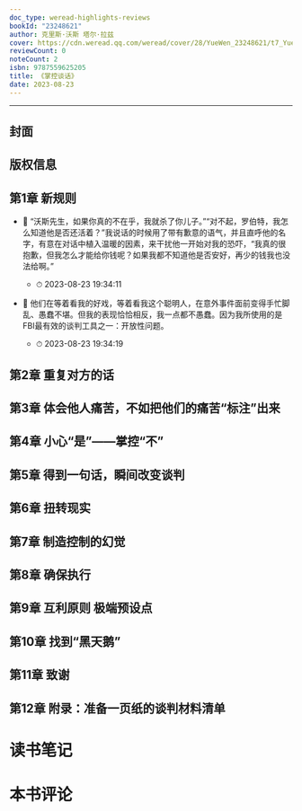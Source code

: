 ```yaml
---
doc_type: weread-highlights-reviews
bookId: "23248621"
author: 克里斯·沃斯 塔尔·拉兹
cover: https://cdn.weread.qq.com/weread/cover/28/YueWen_23248621/t7_YueWen_23248621.jpg
reviewCount: 0
noteCount: 2
isbn: 9787559625205
title: 《掌控谈话》
date: 2023-08-23
---
```


---


## 封面

## 版权信息

## 第1章 新规则


- 📌 “沃斯先生，如果你真的不在乎，我就杀了你儿子。”“对不起，罗伯特，我怎么知道他是否还活着？”我说话的时候用了带有歉意的语气，并且直呼他的名字，有意在对话中植入温暖的因素，来干扰他一开始对我的恐吓，“我真的很抱歉，但我怎么才能给你钱呢？如果我都不知道他是否安好，再少的钱我也没法给啊。” 
    - ⏱ 2023-08-23 19:34:11 

- 📌 他们在等着看我的好戏，等着看我这个聪明人，在意外事件面前变得手忙脚乱、愚蠢不堪。但我的表现恰恰相反，我一点都不愚蠢。因为我所使用的是FBI最有效的谈判工具之一：开放性问题。 
    - ⏱ 2023-08-23 19:34:19 
## 第2章 重复对方的话

## 第3章 体会他人痛苦，不如把他们的痛苦“标注”出来

## 第4章 小心“是”——掌控“不”

## 第5章 得到一句话，瞬间改变谈判

## 第6章 扭转现实

## 第7章 制造控制的幻觉

## 第8章 确保执行

## 第9章 互利原则 极端预设点

## 第10章 找到“黑天鹅”

## 第11章 致谢

## 第12章 附录：准备一页纸的谈判材料清单


# 读书笔记


# 本书评论
